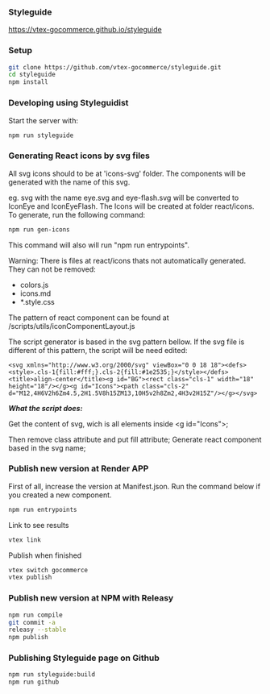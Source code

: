 ### Styleguide

https://vtex-gocommerce.github.io/styleguide

### Setup

```sh
git clone https://github.com/vtex-gocommerce/styleguide.git
cd styleguide
npm install
```

### Developing using Styleguidist

Start the server with:

```sh
npm run styleguide
```

### Generating React icons by svg files

All svg icons should to be at 'icons-svg' folder.
The components will be generated with the name of this svg.

eg. svg with the name eye.svg and eye-flash.svg will be converted to IconEye and IconEyeFlash.
The Icons will be created at folder react/icons.
To generate, run the following command:

```sh
npm run gen-icons
```

This command will also will run "npm run entrypoints".

Warning: There is files at react/icons thats not automatically generated. They can not be removed:

- colors.js
- icons.md
- \*.style.css

The pattern of react component can be found at /scripts/utils/iconComponentLayout.js

The script generator is based in the svg pattern bellow. If the svg file is different of this pattern, the script will be need edited:

```
<svg xmlns="http://www.w3.org/2000/svg" viewBox="0 0 18 18"><defs><style>.cls-1{fill:#fff;}.cls-2{fill:#1e2535;}</style></defs><title>align-center</title><g id="BG"><rect class="cls-1" width="18" height="18"/></g><g id="Icons"><path class="cls-2" d="M12,4H6V2h6Zm4.5,2H1.5V8h15ZM13,10H5v2h8Zm2,4H3v2H15Z"/></g></svg>
```

**_What the script does:_**

Get the content of svg, wich is all elements inside \<g id="Icons">;

Then remove class attribute and put fill attribute;
Generate react component based in the svg name;

### Publish new version at Render APP

First of all, increase the version at Manifest.json.
Run the command below if you created a new component.

```sh
npm run entrypoints
```

Link to see results

```sh
vtex link
```

Publish when finished

```sh
vtex switch gocommerce
vtex publish
```

### Publish new version at NPM with Releasy

```sh
npm run compile
git commit -a
releasy --stable
npm publish
```

### Publishing Styleguide page on Github

```sh
npm run styleguide:build
npm run github
```
